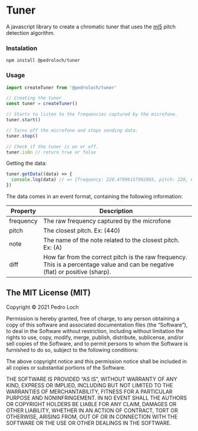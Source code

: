 # Tuner

A javascript library to create a chromatic tuner that uses the [ml5](https://ml5js.org) pitch detection algorithm.

### Instalation

```
npm install @pedroloch/tuner
```

### Usage

```javascript
import createTuner from '@pedroloch/tuner'

// Creating the tuner
const tuner = createTuner()

// Starts to listen to the frequencies captured by the microfone.
tuner.start()

// Turns off the microfone and stops sending data.
tuner.stop()

// Check if the tuner is on or off.
tuner.isOn // return true or false

```

Getting the data:
```javascript
tuner.getData((data) => {
  console.log(data) // => {frequency: 220.47996157982865, pitch: 220, note: "A", diff: 7}
})
```

The data comes in an event format, containing the following information:

| Property      | Description |
| ----------- | ----------- |
| frequency      | The raw frequency captured by the microfone       |
| pitch   | The closest pitch. Ex: (440)        |
| note | The name of the note related to the closest pitch. Ex: (A)|
|diff| How far from the correct pitch is the raw frequency. This is a percentage value and can be negative (flat) or positive (sharp).  |


## The MIT License (MIT)
Copyright © 2021 Pedro Loch

Permission is hereby granted, free of charge, to any person obtaining a copy of this software and associated documentation files (the “Software”), to deal in the Software without restriction, including without limitation the rights to use, copy, modify, merge, publish, distribute, sublicense, and/or sell copies of the Software, and to permit persons to whom the Software is furnished to do so, subject to the following conditions:

The above copyright notice and this permission notice shall be included in all copies or substantial portions of the Software.

THE SOFTWARE IS PROVIDED “AS IS”, WITHOUT WARRANTY OF ANY KIND, EXPRESS OR IMPLIED, INCLUDING BUT NOT LIMITED TO THE WARRANTIES OF MERCHANTABILITY, FITNESS FOR A PARTICULAR PURPOSE AND NONINFRINGEMENT. IN NO EVENT SHALL THE AUTHORS OR COPYRIGHT HOLDERS BE LIABLE FOR ANY CLAIM, DAMAGES OR OTHER LIABILITY, WHETHER IN AN ACTION OF CONTRACT, TORT OR OTHERWISE, ARISING FROM, OUT OF OR IN CONNECTION WITH THE SOFTWARE OR THE USE OR OTHER DEALINGS IN THE SOFTWARE.


